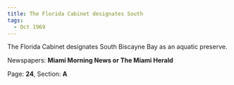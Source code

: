 ```yaml
---  
title: The Florida Cabinet designates South  
tags:  
  - Oct 1969  
---  
```

  
The Florida Cabinet designates South Biscayne Bay as an aquatic preserve.  
  
Newspapers: **Miami Morning News or The Miami Herald**  
  
Page: **24**, Section: **A** 
